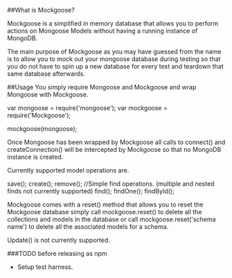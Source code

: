 ##What is Mockgoose?

Mockgoose is a simplified in memory database that allows you to perform actions on Mongoose Models without having a running instance of MongoDB. 

The main purpose of Mockgoose as you may have guessed from the name is to allow you to mock out your mongoose database during testing so that you do not have to spin up a new database for every test and teardown that same database afterwards.

##Usage
You simply require Mongoose and Mockgoose and wrap Mongoose with Mockgoose.

var mongoose = require('mongoose');
var mockgoose = require('Mockgoose');

mockgoose(mongoose);

Once Mongoose has been wrapped by Mockgoose all calls to connect() and createConnection() will be intercepted by Mockgoose so that no MongoDB instance is created.

Currently supported model operations are.

save();
create();
remove();
//Simple find operations. (multiple and nested finds not currently supported)
find();
findOne();
findById();

Mockgoose comes with a reset() method that allows you to reset the Mockgoose database
simply call mockgoose.reset() to delete all the collections and models in the database
or call mockgoose.reset('schema name') to delete all the associated models for a schema.

Update() is not currently supported.

###TODO before releasing as npm
* Setup test harness.

